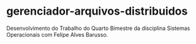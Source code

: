 # gerenciador-arquivos-distribuidos
Desenvolvimento do Trabalho do Quarto Bimestre da disciplina Sistemas Operacionais com Felipe Alves Barusso. 
